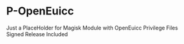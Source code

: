# P-OpenEuicc

Just a PlaceHolder for Magisk Module with OpenEuicc Privilege Files  
Signed Release Included
